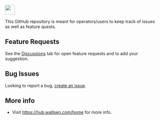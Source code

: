 <img src="https://verticalprinters.com/wp-content/uploads/2022/11/wallPen-North-America-Logo-BLACK-1.png" style="height: 32px;">

This GitHub repository is meant for operators/users to keep track of issues as well as feature quests.

## Feature Requests
See the <a href="https://github.com/Kyle-EIW/WallPen/discussions/new?category=ideas">Discussions</a> tab for open feature requests and to add your suggestion.

## Bug Issues
Looking to report a bug, <a href="https://github.com/Kyle-EIW/WallPen/issues/new">create an issue</a>.

## More info
- Visit <a href="https://hub.wallpen.com/home">https://hub.wallpen.com/home for more info.  
